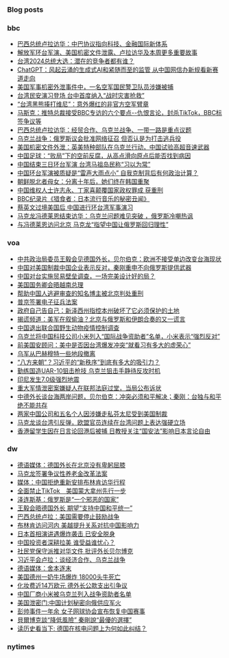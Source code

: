 ### Blog posts
<!-- BLOG-POST-LIST:START -->
<!-- BLOG-POST-LIST:END -->

### bbc
<!-- bbc:START -->
- [巴西总统卢拉访华：中巴协议指向科技、金融国际新体系](https://www.bbc.com/zhongwen/simp/world-65286148?at_medium=RSS&at_campaign=KARANGA)
- [解放军环台军演、美国机密文件泄露、卢拉访华及本周更多重要故事](https://www.bbc.com/zhongwen/simp/65272580?at_medium=RSS&at_campaign=KARANGA)
- [台湾2024总统大选：潜在的竞争者都有谁？](https://www.bbc.com/zhongwen/simp/chinese-news-65277246?at_medium=RSS&at_campaign=KARANGA)
- [ChatGPT：风起云涌的生成式AI和紧随而至的监管 从中国网信办新规看新赛道走向](https://www.bbc.com/zhongwen/simp/chinese-news-65274804?at_medium=RSS&at_campaign=KARANGA)
- [美国军事机密外泄事件中，一名空军国民警卫队员涉嫌被捕](https://www.bbc.com/zhongwen/simp/world-65272573?at_medium=RSS&at_campaign=KARANGA)
- [台湾民安演习登场 台中首度纳入“战时灾害抢救”](https://www.bbc.com/zhongwen/simp/chinese-news-65273165?at_medium=RSS&at_campaign=KARANGA)
- [“台湾黑熊揍打维尼”：意外爆红的非官方空军臂章](https://www.bbc.com/zhongwen/simp/chinese-news-65265089?at_medium=RSS&at_campaign=KARANGA)
- [马斯克：推特总裁接受BBC专访的六个要点--仇恨言论，封杀TikTok，BBC标签争议等](https://www.bbc.com/zhongwen/simp/world-65259764?at_medium=RSS&at_campaign=KARANGA)
- [巴西总统卢拉访华：经贸合作、乌克兰战争、一带一路是重点议题](https://www.bbc.com/zhongwen/simp/world-65248165?at_medium=RSS&at_campaign=KARANGA)
- [乌克兰战争：俄罗斯议会批准网络征召 但否认是为打击逃兵役](https://www.bbc.com/zhongwen/simp/world-65249584?at_medium=RSS&at_campaign=KARANGA)
- [美国机密文件外泄：英美特种部队在乌克兰行动，中国试验高超音速武器](https://www.bbc.com/zhongwen/simp/world-65247805?at_medium=RSS&at_campaign=KARANGA)
- [中国足球：“败局”下的空前反腐，从高点滑向原点后能否找到病因](https://www.bbc.com/zhongwen/simp/sports-65239550?at_medium=RSS&at_campaign=KARANGA)
- [中国结束三日环台军演 台湾马祖岛民称“习以为常”](https://www.bbc.com/zhongwen/simp/chinese-news-65240253?at_medium=RSS&at_campaign=KARANGA)
- [中国环台军演被质疑是“雷声大雨点小” 自我克制背后有何政治计算？](https://www.bbc.com/zhongwen/simp/65237968?at_medium=RSS&at_campaign=KARANGA)
- [朝鲜脱北者母女：分离十年后，她们终在韩国重聚](https://www.bbc.com/zhongwen/simp/world-65236535?at_medium=RSS&at_campaign=KARANGA)
- [中国维权人士许志永、丁家喜颠覆国家政权罪成 获重刑](https://www.bbc.com/zhongwen/simp/chinese-news-65225154?at_medium=RSS&at_campaign=KARANGA)
- [BBC纪录片《猎食者：日本流行音乐的秘密丑闻》](https://www.bbc.com/zhongwen/simp/world-65211516?at_medium=RSS&at_campaign=KARANGA)
- [蔡英文过境美国后 中国进行环台湾军事演习](https://www.bbc.com/zhongwen/simp/chinese-news-65225153?at_medium=RSS&at_campaign=KARANGA)
- [马克龙冯德莱恩结束访华：乌克兰问题难见突破 ，俄罗斯冷嘲热讽](https://www.bbc.com/zhongwen/simp/world-65218964?at_medium=RSS&at_campaign=KARANGA)
- [与冯德莱恩访问北京 马克龙“指望中国让俄罗斯回归理性”](https://www.bbc.com/zhongwen/simp/world-65212690?at_medium=RSS&at_campaign=KARANGA)
<!-- bbc:END -->

### voa
<!-- voa:START -->
- [中共政治局委员王毅会见德国外长，贝尔伯克：欧洲不接受单边改变台海现状](https://www.voachinese.com/a/china-says-it-hopes-germany-supports-peaceful-taiwan-reunification-04152023/7051933.html)
- [中国对美国制裁中国企业表示反对，秦刚重申不向俄罗斯提供武器](https://www.voachinese.com/a/china-protests-us-sanctioning-of-firms-dealing-with-russia-04152023/7051819.html)
- [中国对台实施贸易壁垒调查，一场完美设计好的局？](https://www.voachinese.com/a/is-china-s-investigation-of-trade-barriers-to-taiwan-a-perfectly-designed-trap-20230415/7051733.html)
- [美国国务卿会晤越南总理](https://www.voachinese.com/a/us-secretary-of-state-meets-with-vietnamese-prime-minister-20230415/7051721.html)
- [帮助中国人逃避审查的知名博主被北京判处重刑](https://www.voachinese.com/a/an-iconic-blogger-helped-others-evade-censorship-then-beijing-caught-him-20230414/7051617.html)
- [普京签署电子征兵法案](https://www.voachinese.com/a/7051620.html)
- [政府自己告自己：新泽西州指控本州破坏了它必须保护的土地](https://www.voachinese.com/a/nj-charges-itself-with-damaging-land-it-was-bound-to-protect-/7051342.html)
- [揭谎频道：美军在叙偷油？北京与俄罗斯和伊朗合奏的又一谎言](https://www.voachinese.com/a/fact-check-china-falsely-portrays-us-looting-syrian-oil/7051199.html)
- [中国退出联合国野生动物疫情控制调查](https://www.voachinese.com/a/china-out-of-un-s-wildlife-survey-for-pandemic-controls-20230414/7051202.html)
- [乌克兰将中国科技公司小米列入“国际战争资助者”名单，小米表示“强烈反对”](https://www.voachinese.com/a/ukraine-s-anti-corruption-agency-designates-chinese-tech-brand-xiaomi-as-international-sponsor-of-war-20230414/7051263.html)
- [前美国安顾问：美中是否因台湾爆发冲突“就看习有多大的虚荣心”](https://www.voachinese.com/a/us-china-taiwan-lyl-20230414/7051188.html)
- [乌军从巴赫穆特一些地段撤离](https://www.voachinese.com/a/dead-17-wounded-in-russian-airstrike-in-sloviansk-20230414/7051261.html)
- [“八方来朝”？习近平的“新秩序”到底有多大的吸引力？](https://www.voachinese.com/a/china-new-world-order-20230414/7051089.html)
- [勤练国造UAR-10狙击枪技  乌克兰狙击手静待反攻时机](https://www.voachinese.com/a/ukrainian-sniper-says-counter-offensive-delayed-by-weather-20230415/7051094.html)
- [印尼发生7.0级强烈地震](https://www.voachinese.com/a/powerful-7-0-magnitude-quake-strikes-indonesia-20230414/7051102.html)
- [重大军情泄密案嫌疑人在联邦法庭过堂，当局公布诉状](https://www.voachinese.com/a/suspect-in-massive-leak-of-classified-documents-arraigned-20230414/7051106.html)
- [中德外长谈台海两岸问题，贝尔伯克：冲突必须和平解决；秦刚：台独与和平绝不能共存](https://www.voachinese.com/a/china-vows-not-to-sell-arms-to-any-party-in-ukraine-war-20230414/7050330.html)
- [两家中国公司和五名个人因涉嫌走私芬太尼受到美国制裁](https://www.voachinese.com/a/u-s-sanctions-suppliers-of-precursor-chemicals-for-fentanyl-production-20230414/7050705.html)
- [马克龙谈台湾引反弹，欧盟官员连续在台湾问题上表达强硬立场](https://www.voachinese.com/a/europe-presses-tough-taiwan-stance-after-backlash-against-macron-comments-20230414/7050411.html)
- [香港留学生因在日言论回港后被捕 日教授关注“国安法”影响日本言论自由](https://www.voachinese.com/a/concerns-raised-over-hong-kong-national-security-laws-impact-on-japans-speech-freedom-20230414/7050755.html)
<!-- voa:END -->

### dw
<!-- dw:START -->
- [德语媒体：德国外长在北京没有卑躬屈膝](https://www.dw.com/zh/德语媒体：德国外长在北京没有卑躬屈膝/a-65334584?maca=chi-rss-chi-all-1127-xml-atom)
- [马克龙签署争议性养老金改革法案](https://www.dw.com/zh/马克龙签署争议性养老金改革法案/a-65334377?maca=chi-rss-chi-all-1127-xml-atom)
- [媒体：中国拒绝重新安排布林肯访华行程](https://www.dw.com/zh/媒体：中国拒绝重新安排布林肯访华行程/a-65334015?maca=chi-rss-chi-all-1127-xml-atom)
- [全面禁止TikTok　美国蒙大拿州先行一步](https://www.dw.com/zh/全面禁止tiktok　美国蒙大拿州先行一步/a-65333928?maca=chi-rss-chi-all-1127-xml-atom)
- [泽连斯基：俄罗斯是“一个邪恶的国家”](https://www.dw.com/zh/泽连斯基：俄罗斯是-一个邪恶的国家/a-65333463?maca=chi-rss-chi-all-1127-xml-atom)
- [王毅会晤德国外长 期望“支持中国和平统一”](https://www.dw.com/zh/王毅会晤德国外长-期望-支持中国和平统一/a-65333113?maca=chi-rss-chi-all-1127-xml-atom)
- [巴西总统卢拉：美国需要停止鼓励战争](https://www.dw.com/zh/巴西总统卢拉：美国需要停止鼓励战争/a-65332993?maca=chi-rss-chi-all-1127-xml-atom)
- [布林肯访问河内 美越提升关系对抗中国影响力](https://www.dw.com/zh/布林肯访问河内-美越提升关系对抗中国影响力/a-65332633?maca=chi-rss-chi-all-1127-xml-atom)
- [日本首相演讲遇爆炸袭击 已安全脱身](https://www.dw.com/zh/日本首相演讲遇爆炸袭击-已安全脱身/a-65332540?maca=chi-rss-chi-all-1127-xml-atom)
- [中国投资者深耕拉美 谁受益谁忧心？](https://www.dw.com/zh/中国投资者深耕拉美-谁受益谁忧心？/a-65271286?maca=chi-rss-chi-all-1127-xml-atom)
- [社民党保守派推对华文件 批评外长贝尔博克](https://www.dw.com/zh/社民党保守派推对华文件-批评外长贝尔博克/a-65322354?maca=chi-rss-chi-all-1127-xml-atom)
- [习近平会卢拉：谈经济合作、乌克兰战争](https://www.dw.com/zh/习近平会卢拉：谈经济合作、乌克兰战争/a-65322355?maca=chi-rss-chi-all-1127-xml-atom)
- [德语媒体：舍本逐末](https://www.dw.com/zh/德语媒体：舍本逐末/a-65321836?maca=chi-rss-chi-all-1127-xml-atom)
- [美国德州一奶牛场爆炸 18000头牛死亡](https://www.dw.com/zh/美国德州一奶牛场爆炸-18000头牛死亡/a-65320729?maca=chi-rss-chi-all-1127-xml-atom)
- [化妆费近14万欧元 德外长公款支出引争议](https://www.dw.com/zh/化妆费近14万欧元-德外长公款支出引争议/a-65318417?maca=chi-rss-chi-all-1127-xml-atom)
- [中国厂商小米被乌克兰列入战争资助者名单](https://www.dw.com/zh/中国厂商小米被乌克兰列入战争资助者名单/a-65318453?maca=chi-rss-chi-all-1127-xml-atom)
- [美国泄密门:中国计划秘密向俄供应军火](https://www.dw.com/zh/美国泄密门-中国计划秘密向俄供应军火/a-65316799?maca=chi-rss-chi-all-1127-xml-atom)
- [彭帅事件一年余 女子网球协会宣布恢复中国赛事](https://www.dw.com/zh/彭帅事件一年余-女子网球协会宣布恢复中国赛事/a-65316854?maca=chi-rss-chi-all-1127-xml-atom)
- [貝爾博克談“降低風險”  秦剛說“最優的選擇”](https://www.dw.com/zh/貝爾博克談-降低風險-秦剛說-最優的選擇/a-65314039?maca=chi-rss-chi-all-1127-xml-atom)
- [读历史看当下: 德国在核电问题上为何如此纠结？](https://www.dw.com/zh/读历史看当下-德国在核电问题上为何如此纠结？/a-62742413?maca=chi-rss-chi-all-1127-xml-atom)
<!-- dw:END -->

### nytimes
<!-- nytimes:START -->
<!-- nytimes:END -->